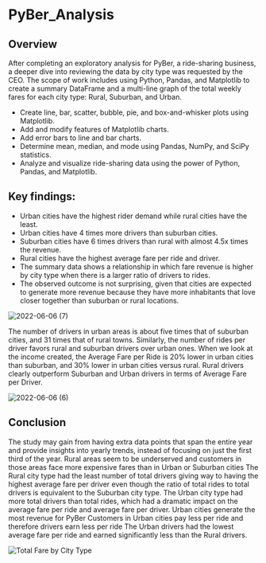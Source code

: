 # PyBer_Analysis
## Overview 

After completing an exploratory analysis for PyBer, a ride-sharing business, a deeper dive into reviewing the data by city type was requested by the CEO. The scope of work includes using Python, Pandas, and Matplotlib to create a summary DataFrame and a multi-line graph of the total weekly fares for each city type: Rural, Suburban, and Urban.

- Create line, bar, scatter, bubble, pie, and box-and-whisker plots using Matplotlib.
- Add and modify features of Matplotlib charts. 
- Add error bars to line and bar charts.
- Determine mean, median, and mode using Pandas, NumPy, and SciPy statistics.
- Analyze and visualize ride-sharing data using the power of Python, Pandas, and Matplotlib.





## Key findings:
- Urban cities have the highest rider demand while rural cities have the least.
- Urban cities have 4 times more drivers than suburban cities.
-	Suburban cities have 6 times drivers than rural with almost 4.5x times the revenue.
-	Rural cities have the highest average fare per ride and driver.
-	The summary data shows a relationship in which fare revenue is higher by city type when there is a larger ratio of drivers to rides.
-	The observed outcome is not surprising, given that cities are expected to generate more revenue because they have more inhabitants that love closer together than suburban or rural locations.

![2022-06-06 (7)](https://user-images.githubusercontent.com/103701561/172273111-89b5101a-4ce9-412b-90d9-4a1d6e443c36.png)



The number of drivers in urban areas is about five times that of suburban cities, and 31 times that of rural towns. Similarly, the number of rides per driver favors rural and suburban drivers over urban ones. 
When we look at the income created, the Average Fare per Ride is 20% lower in urban cities than suburban, and 30% lower in urban cities versus rural.
Rural drivers clearly outperform Suburban and Urban drivers in terms of Average Fare per Driver. 

![2022-06-06 (6)](https://user-images.githubusercontent.com/103701561/172273106-fd44521c-7309-478b-a84a-fec7e6fcdeac.png)





## Conclusion
The study may gain from having extra data points that span the entire year and provide insights into yearly trends, instead of focusing on just the first third of the year. Rural areas seem to be underserved and customers in those areas face more expensive fares than in Urban or Suburban cities The Rural city type had the least number of total drivers giving way to having the highest average fare per driver even though the ratio of total rides to total drivers is equivalent to the Suburban city type. The Urban city type had more total drivers than total rides, which had a dramatic impact on the average fare per ride and average fare per driver. Urban cities generate the most revenue for PyBer Customers in Urban cities pay less per ride and therefore drivers earn less per ride The Urban drivers had the lowest average fare per ride and earned significantly less than the Rural drivers.



![Total Fare by City Type](https://user-images.githubusercontent.com/103701561/172271505-f1fd935d-b016-4562-a681-04844eee0fad.png)








